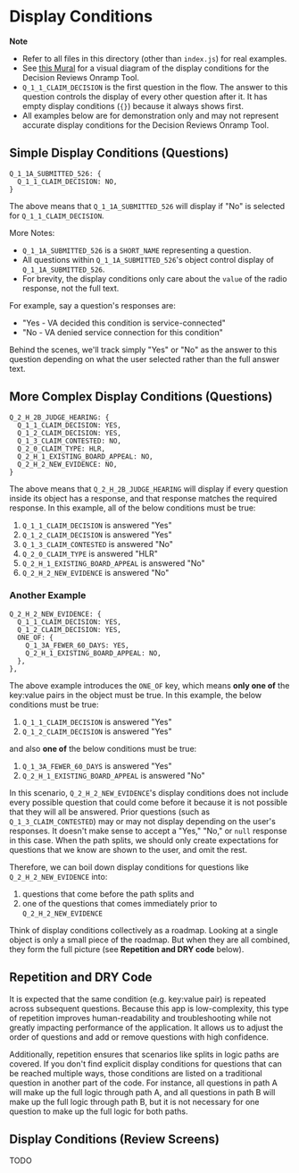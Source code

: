 # Display Conditions

**Note**
- Refer to all files in this directory (other than `index.js`) for real examples.
- See [this Mural](https://app.mural.co/t/departmentofveteransaffairs9999/m/departmentofveteransaffairs9999/1736350333305/034f554056e15ace373c35a8b9655134d4ccafe0) for a visual diagram of the display conditions for the Decision Reviews Onramp Tool.
- `Q_1_1_CLAIM_DECISION` is the first question in the flow. The answer to this question controls the display of every other question after it. It has empty display conditions (`{}`) because it always shows first.
- All examples below are for demonstration only and may not represent accurate display conditions for the Decision Reviews Onramp Tool.

## Simple Display Conditions (Questions)

```
Q_1_1A_SUBMITTED_526: {
  Q_1_1_CLAIM_DECISION: NO,
}
```

The above means that `Q_1_1A_SUBMITTED_526` will display if "No" is selected
for `Q_1_1_CLAIM_DECISION`.

More Notes:
- `Q_1_1A_SUBMITTED_526` is a `SHORT_NAME` representing a question.
- All questions within `Q_1_1A_SUBMITTED_526`'s object control display of `Q_1_1A_SUBMITTED_526`.
- For brevity, the display conditions only care about the `value` of the radio response, not the full text.

For example, say a question's responses are:

- "Yes - VA decided this condition is service-connected"
- "No - VA denied service connection for this condition"

Behind the scenes, we'll track simply "Yes" or "No" as the answer to this question depending on what the
user selected rather than the full answer text.

## More Complex Display Conditions (Questions)

```
Q_2_H_2B_JUDGE_HEARING: {
  Q_1_1_CLAIM_DECISION: YES,
  Q_1_2_CLAIM_DECISION: YES,
  Q_1_3_CLAIM_CONTESTED: NO,
  Q_2_0_CLAIM_TYPE: HLR,
  Q_2_H_1_EXISTING_BOARD_APPEAL: NO,
  Q_2_H_2_NEW_EVIDENCE: NO,
}
```

The above means that `Q_2_H_2B_JUDGE_HEARING` will display if every question inside its object
has a response, and that response matches the required response.
In this example, all of the below conditions must be true:

1. `Q_1_1_CLAIM_DECISION` is answered "Yes"
2. `Q_1_2_CLAIM_DECISION` is answered "Yes"
3. `Q_1_3_CLAIM_CONTESTED` is answered "No"
4. `Q_2_0_CLAIM_TYPE` is answered "HLR"
5. `Q_2_H_1_EXISTING_BOARD_APPEAL` is answered "No"
6. `Q_2_H_2_NEW_EVIDENCE` is answered "No"

### Another Example

```
Q_2_H_2_NEW_EVIDENCE: {
  Q_1_1_CLAIM_DECISION: YES,
  Q_1_2_CLAIM_DECISION: YES,
  ONE_OF: {
    Q_1_3A_FEWER_60_DAYS: YES,
    Q_2_H_1_EXISTING_BOARD_APPEAL: NO,
  },
},
```

The above example introduces the `ONE_OF` key, which means **only one of** the key:value pairs in the object must be true.
In this example, the below conditions must be true:

1. `Q_1_1_CLAIM_DECISION` is answered "Yes"
2. `Q_1_2_CLAIM_DECISION` is answered "Yes"

and also **one of** the below conditions must be true:

1. `Q_1_3A_FEWER_60_DAYS` is answered "Yes"
2. `Q_2_H_1_EXISTING_BOARD_APPEAL` is answered "No"

In this scenario, `Q_2_H_2_NEW_EVIDENCE`'s display conditions does not include every possible question that could come before it because it is not possible that they will all be answered. Prior questions (such as `Q_1_3_CLAIM_CONTESTED`) may or may not display depending on the user's responses. It doesn't make sense to accept a "Yes," "No," or `null` response in this case. When the path splits, we should only create expectations for questions that we know are shown to the user, and omit the rest.

Therefore, we can boil down display conditions for questions like `Q_2_H_2_NEW_EVIDENCE` into:

1) questions that come before the path splits and
2) one of the questions that comes immediately prior to `Q_2_H_2_NEW_EVIDENCE`

Think of display conditions collectively as a roadmap. Looking at a single object is only a small piece of the roadmap. But when they are all combined, they form the full picture (see **Repetition and DRY code** below).

## Repetition and DRY Code

It is expected that the same condition (e.g. key:value pair) is repeated across subsequent questions. Because this app is low-complexity, this type of repetition improves human-readability and troubleshooting while not greatly impacting performance of the application. It allows us to adjust the order of questions and add or remove questions with high confidence.

Additionally, repetition ensures that scenarios like splits in logic paths are covered. If you don't find explicit display conditions for questions that can be reached multiple ways, those conditions are listed on a traditional question in another part of the code. For instance, all questions in path A will make up the full logic through path A, and all questions in path B will make up the full logic through path B, but it is not necessary for one question to make up the full logic for both paths.

## Display Conditions (Review Screens)

TODO
